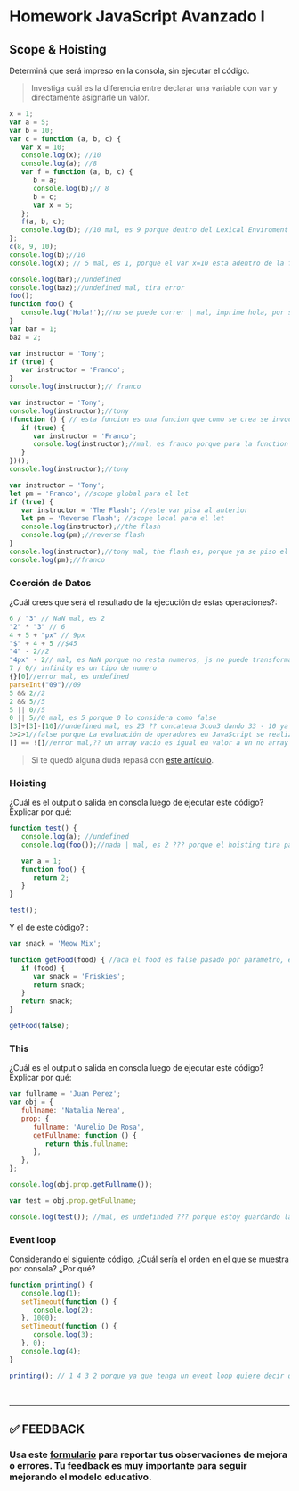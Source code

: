 # Homework JavaScript Avanzado I

## Scope & Hoisting

Determiná que será impreso en la consola, sin ejecutar el código.

> Investiga cuál es la diferencia entre declarar una variable con `var` y directamente asignarle un valor.

```javascript
x = 1;
var a = 5;
var b = 10;
var c = function (a, b, c) {
   var x = 10;
   console.log(x); //10
   console.log(a); //8
   var f = function (a, b, c) {
      b = a;
      console.log(b);// 8
      b = c;
      var x = 5;
   };
   f(a, b, c);
   console.log(b); //10 mal, es 9 porque dentro del Lexical Enviroment (LE) de la primer funcion nos pasan por parametro el valor de b que es 9
};
c(8, 9, 10);
console.log(b);//10
console.log(x); // 5 mal, es 1, porque el var x=10 esta adentro de la funcion y muere ahi, corresponde al LE global el cual x es 1
```

```javascript
console.log(bar);//undefined
console.log(baz);//undefined mal, tira error
foo();
function foo() {
   console.log('Hola!');//no se puede correr | mal, imprime hola, por ser funcion statement las eleva el hoisting entonces no hay problema
}
var bar = 1;
baz = 2;
```

```javascript
var instructor = 'Tony';
if (true) {
   var instructor = 'Franco';
}
console.log(instructor);// franco
```

```javascript
var instructor = 'Tony';
console.log(instructor);//tony
(function () { // esta funcion es una funcion que como se crea se invoca en el mismo momento, raro xd
   if (true) {
      var instructor = 'Franco';
      console.log(instructor);//mal, es franco porque para la function instructor tiene scope local y le da el valor de franco totalmente valido, solo para la function
   }
})();
console.log(instructor);//tony
```

```javascript
var instructor = 'Tony';
let pm = 'Franco'; //scope global para el let
if (true) {
   var instructor = 'The Flash'; //este var pisa al anterior
   let pm = 'Reverse Flash'; //scope local para el let
   console.log(instructor);//the flash
   console.log(pm);//reverse flash
}
console.log(instructor);//tony mal, the flash es, porque ya se piso el segundo var instructor
console.log(pm);//franco
```

### Coerción de Datos

¿Cuál crees que será el resultado de la ejecución de estas operaciones?:

```javascript
6 / "3" // NaN mal, es 2
"2" * "3" // 6
4 + 5 + "px" // 9px
"$" + 4 + 5 //$45
"4" - 2//2
"4px" - 2// mal, es NaN porque no resta numeros, js no puede transformar el primer elemento en un numero
7 / 0// infinity es un tipo de numero
{}[0]//error mal, es undefined
parseInt("09")//09
5 && 2//2
2 && 5//5
5 || 0//5
0 || 5//0 mal, es 5 porque 0 lo considera como false
[3]+[3]-[10]//undefined mal, es 23 ?? concatena 3con3 dando 33 - 10 ya que el - solo resta, no tiene otra funcion
3>2>1//false porque La evaluación de operadores en JavaScript se realiza de izquierda a derecha. En este caso, la expresión 3 > 2 > 1 se evalúa primero como true > 1. /*El operador > devuelve un valor booleano, que puede ser true o false. En este caso, 3 > 2 es true, que se evalúa a 1. Entonces, la expresión se convierte en true > 1.  */
[] == ![]//error mal,?? un array vacio es igual en valor a un no array
```

> Si te quedó alguna duda repasá con [este artículo](http://javascript.info/tutorial/object-conversion).

### Hoisting

¿Cuál es el output o salida en consola luego de ejecutar este código? Explicar por qué:

```javascript
function test() {
   console.log(a); //undefined
   console.log(foo());//nada | mal, es 2 ??? porque el hoisting tira para arriba el var como undefined y las funciones declarados como statement

   var a = 1;
   function foo() {
      return 2;
   }
}

test();
```

Y el de este código? :

```javascript
var snack = 'Meow Mix';

function getFood(food) { //aca el food es false pasado por parametro, entonces abajo no entra al if porque if de false no entra
   if (food) {
      var snack = 'Friskies';
      return snack;
   }
   return snack;
}

getFood(false);
```

### This

¿Cuál es el output o salida en consola luego de ejecutar esté código? Explicar por qué:

```javascript
var fullname = 'Juan Perez';
var obj = {
   fullname: 'Natalia Nerea',
   prop: {
      fullname: 'Aurelio De Rosa',
      getFullname: function () {
         return this.fullname;
      },
   },
};

console.log(obj.prop.getFullname());

var test = obj.prop.getFullname;

console.log(test()); //mal, es undefinded ??? porque estoy guardando la funcion, no lo que esta adentro
```

### Event loop

Considerando el siguiente código, ¿Cuál sería el orden en el que se muestra por consola? ¿Por qué?

```javascript
function printing() {
   console.log(1);
   setTimeout(function () {
      console.log(2);
   }, 1000);
   setTimeout(function () {
      console.log(3);
   }, 0);
   console.log(4);
}

printing(); // 1 4 3 2 porque ya que tenga un event loop quiere decir que sale de la pila de compilacion y se ejecuta el resto
```

</br >

---

## **✅ FEEDBACK**

### Usa este [**formulario**](https://docs.google.com/forms/d/e/1FAIpQLSe1MybH_Y-xcp1RP0jKPLndLdJYg8cwyHkSb9MwSrEjoxyzWg/viewform) para reportar tus observaciones de mejora o errores. Tu feedback es muy importante para seguir mejorando el modelo educativo.
